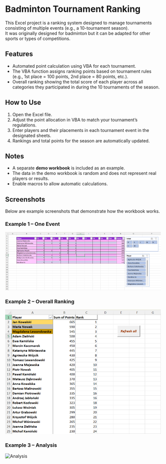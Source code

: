 # Badminton Tournament Ranking

This Excel project is a ranking system designed to manage tournaments consisting of multiple events (e.g., a 10-tournament season).  
It was originally designed for badminton but it can be adapted for other sports or types of competitions.

## Features
- Automated point calculation using VBA for each tournament.
- The VBA function assigns ranking points based on tournament rules (e.g., 1st place = 100 points, 2nd place = 80 points, etc.).
- Overall ranking showing the total score of each player across all categories they participated in during the 10 tournaments of the season.

## How to Use
1. Open the Excel file.
2. Adjust the point allocation in VBA to match your tournament’s regulations.
3. Enter players and their placements in each tournament event in the designated sheets.
4. Rankings and total points for the season are automatically updated.

## Notes
- A separate **demo workbook** is included as an example.
- The data in the demo workbook is random and does not represent real players or results.
- Enable macros to allow automatic calculations.

## Screenshots
Below are example screenshots that demonstrate how the workbook works.  

### Example 1 – One Event
![One Event](screenshots/wd_ex.png)

### Example 2 – Overall Ranking
![Overall Ranking](screenshots/ranking_ex.png)

### Example 3 – Analysis
![Analysis](screenshots/bad_analysis.png)
